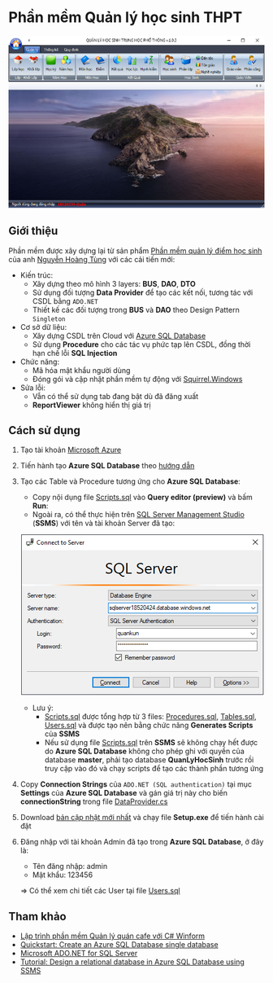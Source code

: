 # Phần mềm Quản lý học sinh THPT

<p align="center"><img src='https://github.com/18520339/quan-ly-hoc-sinh/blob/main/image/demo.png?raw=true' /></p>

## Giới thiệu

Phần mềm được xây dựng lại từ sản phẩm [Phần mềm quản lý điểm học sinh](https://github.com/18520339/quan-ly-hoc-sinh/tree/main/Original) của anh [Nguyễn Hoàng Tùng](mailto:hoangtung@inbox.com) với các cải tiến mới:

-   Kiến trúc:
    -   Xây dựng theo mô hình 3 layers: **BUS**, **DAO**, **DTO**
    -   Sử dụng đối tượng **Data Provider** để tạo các kết nối, tương tác với CSDL bằng `ADO.NET`
    -   Thiết kế các đối tượng trong **BUS** và **DAO** theo Design Pattern `Singleton`
-   Cơ sở dữ liệu:
    -   Xây dựng CSDL trên Cloud với [Azure SQL Database](https://docs.microsoft.com/vi-vn/azure/azure-sql/database/sql-database-paas-overview)
    -   Sử dụng **Procedure** cho các tác vụ phức tạp lên CSDL, đồng thời hạn chế lỗi **SQL Injection**
-   Chức năng:
    -   Mã hóa mật khẩu người dùng
    -   Đóng gói và cập nhật phần mềm tự động với [Squirrel.Windows](https://github.com/Squirrel/Squirrel.Windows)
-   Sửa lỗi:
    -   Vẫn có thể sử dụng tab đang bật dù đã đăng xuất
    -   **ReportViewer** không hiển thị giá trị

## Cách sử dụng

1.  Tạo tài khoản [Microsoft Azure](https://azure.microsoft.com/en-us/)
2.  Tiến hành tạo **Azure SQL Database** theo [hướng dẫn](https://docs.microsoft.com/vi-vn/azure/azure-sql/database/single-database-create-quickstart)
3.  Tạo các Table và Procedure tương ứng cho **Azure SQL Database**:

    -   Copy nội dụng file [Scripts.sql](https://github.com/18520339/quan-ly-hoc-sinh/blob/main/DATABASE/Scripts.sql) vào **Query editor (preview)** và bấm **Run**:
    -   Ngoài ra, có thể thực hiện trên [SQL Server Management Studio](https://docs.microsoft.com/en-us/sql/ssms/download-sql-server-management-studio-ssms) (**SSMS**) với tên và tài khoản Server đã tạo:

    <p align="center"><img src='https://github.com/18520339/quan-ly-hoc-sinh/blob/main/image/ssms.png?raw=true' /></p>

    -   Lưu ý:
        -   [Scripts.sql](https://github.com/18520339/quan-ly-hoc-sinh/blob/main/DATABASE/Scripts.sql) được tổng hợp từ 3 files: [Procedures.sql](https://github.com/18520339/quan-ly-hoc-sinh/blob/main/DATABASE/Procedures.sql), [Tables.sql](https://github.com/18520339/quan-ly-hoc-sinh/blob/main/DATABASE/Tables.sql), [Users.sql](https://github.com/18520339/quan-ly-hoc-sinh/blob/main/DATABASE/Users.sql) và được tạo nên bằng chức năng **Generates Scripts** của **SSMS**
        -   Nếu sử dụng file [Scripts.sql](https://github.com/18520339/quan-ly-hoc-sinh/blob/main/DATABASE/Scripts.sql) trên **SSMS** sẽ không chạy hết được do **Azure SQL Database** không cho phép ghi với quyền của database **master**, phải tạo database **QuanLyHocSinh** trước rồi truy cập vào đó và chạy scripts để tạo các thành phần tương ứng

4.  Copy **Connection Strings** của `ADO.NET (SQL authentication)` tại mục **Settings** của **Azure SQL Database** và gán giá trị này cho biến **connectionString** trong file [DataProvider.cs](https://github.com/18520339/quan-ly-hoc-sinh/blob/main/DAO/DataProvider.cs)

5.  Download [bản cập nhật mới nhất](https://github.com/18520339/quan-ly-hoc-sinh/releases/latest) và chạy file **Setup.exe** để tiến hành cài đặt

6.  Đăng nhập với tài khoản Admin đã tạo trong **Azure SQL Database**, ở đây là:

    -   Tên đăng nhập: admin
    -   Mật khẩu: 123456

    => Có thể xem chi tiết các User tại file [Users.sql](https://github.com/18520339/quan-ly-hoc-sinh/blob/main/DATABASE/Users.sql)

## Tham khảo

-   [Lập trình phần mềm Quản lý quán cafe với C# Winform](https://www.howkteam.vn/course/lap-trinh-phan-mem-quan-ly-quan-cafe-voi-c-winform-24)
-   [Quickstart: Create an Azure SQL Database single database](https://docs.microsoft.com/en-us/azure/azure-sql/database/single-database-create-quickstart)
-   [Microsoft ADO.NET for SQL Server](https://docs.microsoft.com/en-us/sql/connect/ado-net/microsoft-ado-net-sql-server?view=sql-server-ver15)
-   [Tutorial: Design a relational database in Azure SQL Database using SSMS](https://docs.microsoft.com/en-us/azure/azure-sql/database/design-first-database-tutorial)

